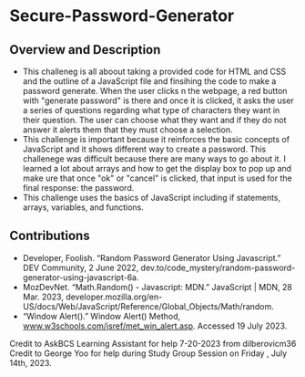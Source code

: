 # Secure-Password-Generator

## Overview and Description 
- This challeneg is all aboout taking a provided code for HTML and CSS and the outline of a JavaScript file and finsihing the code to make a password generate. When the user clicks n the webpage, a red button with "generate password" is there and once it is clicked, it asks the user a series of questions regarding what type of characters they want in their question. The user can choose what they want and if they do not answer it alerts them that they must choose a selection. 
- This challenge is important because it reinforces the basic concepts of JavaScript and it shows different way to create a password. This challenege was difficult because there are many ways to go about it. I learned a lot about arrays and how to get the display box to pop up and make ure that once "ok" or "cancel" is clicked, that input is used for the final response: the password. 
- This challenge uses the basics of JavaScript including if statements, arrays, variables, and functions.

## Contributions
- Developer, Foolish. “Random Password Generator Using Javascript.” DEV Community, 2 June 2022, dev.to/code_mystery/random-password-generator-using-javascript-6a. 
- MozDevNet. “Math.Random() - Javascript: MDN.” JavaScript | MDN, 28 Mar. 2023, developer.mozilla.org/en-US/docs/Web/JavaScript/Reference/Global_Objects/Math/random. 
- “Window Alert().” Window Alert() Method, www.w3schools.com/jsref/met_win_alert.asp. Accessed 19 July 2023. 

Credit to AskBCS Learning Assistant for help 7-20-2023 from dilberovicm36
Credit to George Yoo for help during Study Group Session on Friday , July 14th, 2023.
